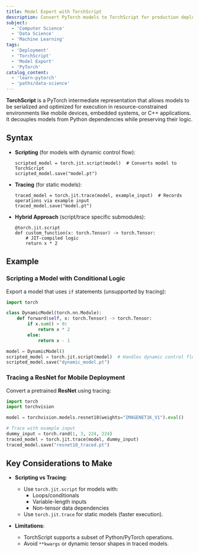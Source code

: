 ```yaml
---
title: Model Export with TorchScript
description: Convert PyTorch models to TorchScript for production deployment in non-Python environments.
subject: 
  - 'Computer Science'
  - 'Data Science'
  - 'Machine Learning'
tags:
  - 'Deployment'
  - 'TorchScript'
  - 'Model Export'
  - 'PyTorch'
catalog_content:
  - 'learn-pytorch'
  - 'paths/data-science'
---
```


**TorchScript** is a PyTorch intermediate representation that allows models to be serialized and optimized for execution in resource-constrained environments like mobile devices, embedded systems, or C++ applications. It decouples models from Python dependencies while preserving their logic.

## Syntax

- **Scripting** (for models with dynamic control flow):

   ```pseudo
   scripted_model = torch.jit.script(model)  # Converts model to TorchScript
   scripted_model.save("model.pt")
   ```

- **Tracing** (for static models):

   ```pseudo
   traced_model = torch.jit.trace(model, example_input)  # Records operations via example input
   traced_model.save("model.pt")
   ```

- **Hybrid Approach** (script/trace specific submodules):

   ```pseudo
   @torch.jit.script
   def custom_function(x: torch.Tensor) -> torch.Tensor:
       # JIT-compiled logic
       return x * 2
   ```

## Example

### Scripting a Model with Conditional Logic

Export a model that uses `if` statements (unsupported by tracing):

```python
import torch

class DynamicModel(torch.nn.Module):
    def forward(self, x: torch.Tensor) -> torch.Tensor:
        if x.sum() > 0:
            return x * 2
        else:
            return x - 1

model = DynamicModel()
scripted_model = torch.jit.script(model)  # Handles dynamic control flow
scripted_model.save("dynamic_model.pt")
```

### Tracing a ResNet for Mobile Deployment

Convert a pretrained **ResNet** using tracing:

```python
import torch
import torchvision

model = torchvision.models.resnet18(weights="IMAGENET1K_V1").eval()

# Trace with example input
dummy_input = torch.rand(1, 3, 224, 224)
traced_model = torch.jit.trace(model, dummy_input)
traced_model.save("resnet18_traced.pt")
```

## Key Considerations to Make

- **Scripting vs Tracing**:

  - Use `torch.jit.script` for models with:
    - Loops/conditionals
    - Variable-length inputs
    - Non-tensor data dependencies
  - Use `torch.jit.trace` for static models (faster execution).

- **Limitations**:

  - TorchScript supports a subset of Python/PyTorch operations.
  - Avoid `**kwargs` or dynamic tensor shapes in traced models.

